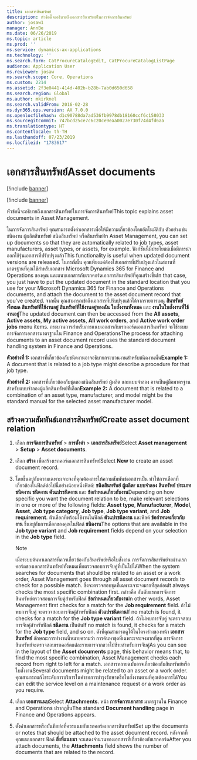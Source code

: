 ```yaml
---
title: เอกสารสินทรัพย์
description: หัวข้อนี้จะอธิบายถึงเอกสารสินทรัพย์ในการจัดการสินทรัพย์
author: josaw1
manager: AnnBe
ms.date: 06/26/2019
ms.topic: article
ms.prod: ''
ms.service: dynamics-ax-applications
ms.technology: ''
ms.search.form: CatProcureCatalogEdit, CatProcureCatalogListPage
audience: Application User
ms.reviewer: josaw
ms.search.scope: Core, Operations
ms.custom: 2214
ms.assetid: 2f3e0441-414d-402b-b28b-7ab0d650d658
ms.search.region: Global
ms.author: mkirknel
ms.search.validFrom: 2016-02-28
ms.dyn365.ops.version: AX 7.0.0
ms.openlocfilehash: d1c90788da7ad536fb9978db18160ccf6c158033
ms.sourcegitcommit: 747bcd25ce7c6c20ce9eaa0027e730f74d4fd6aa
ms.translationtype: HT
ms.contentlocale: th-TH
ms.lasthandoff: 07/23/2019
ms.locfileid: "1783617"
---
```

# <a name="asset-documents"></a><span data-ttu-id="ff2de-103">เอกสารสินทรัพย์</span><span class="sxs-lookup"><span data-stu-id="ff2de-103">Asset documents</span></span>

[!include [banner](../../includes/banner.md)]

[!include [banner](../../includes/preview-banner.md)]

<span data-ttu-id="ff2de-104">หัวข้อนี้จะอธิบายถึงเอกสารสินทรัพย์ในการจัดการสินทรัพย์</span><span class="sxs-lookup"><span data-stu-id="ff2de-104">This topic explains asset documents in Asset Management.</span></span>

<span data-ttu-id="ff2de-105">ในการจัดการสินทรัพย์ คุณสามารถตั้งค่าเอกสารเพื่อให้มีความเกี่ยวข้องโดยอัตโนมัติกับ ตัวอย่างเช่น ชนิดงาน ผู้ผลิตสินทรัพย์ ชนิดสินทรัพย์ หรือสินทรัพย์</span><span class="sxs-lookup"><span data-stu-id="ff2de-105">In Asset Management, you can set up documents so that they are automatically related to job types, asset manufacturers, asset types, or assets, for example.</span></span> <span data-ttu-id="ff2de-106">ฟังก์ชันนี้มีประโยชน์เมื่อมีการนำออกใช้รุ่นเอกสารที่ปรับปรุงแล้ว</span><span class="sxs-lookup"><span data-stu-id="ff2de-106">This functionality is useful when updated document versions are released.</span></span> <span data-ttu-id="ff2de-107">ในกรณีนั้น คุณเพียงแค่ต้องใส่เอกสารที่ปรับปรุงแล้วในสถานที่มาตรฐานที่คุณใช้สำหรับเอกสาร Microsoft Dynamics 365 for Finance and Operations ของคุณ และแนบเอกสารกับเรกคอร์ดเอกสารสินทรัพย์ที่คุณสร้างขึ้น</span><span class="sxs-lookup"><span data-stu-id="ff2de-107">In that case, you just have to put the updated document in the standard location that you use for your Microsoft Dynamics 365 for Finance and Operations documents, and attach the document to the asset document record that you've created.</span></span> <span data-ttu-id="ff2de-108">จากนั้น คุณสามารถเข้าถึงเอกสารที่ปรับปรุงแล้วได้จากรายการเมนู **สินทรัพย์ทั้งหมด** **สินทรัพย์ที่ใช้งานอยู่** **สินทรัพย์ที่ใช้งานอยู่ของฉัน** **ใบสั่งงานทั้งหมด** และ **งานในใบสั่งงานที่ใช้งานอยู่**</span><span class="sxs-lookup"><span data-stu-id="ff2de-108">The updated document can then be accessed from the **All assets**, **Active assets**, **My active assets**, **All work orders**, and **Active work order jobs** menu items.</span></span> <span data-ttu-id="ff2de-109">กระบวนการสำหรับการแนบเอกสารกับเรกคอร์ดเอกสารสินทรัพย์ จะใช้ระบบการจัดการเอกสารมาตรฐานใน Finance and Operations</span><span class="sxs-lookup"><span data-stu-id="ff2de-109">The process for attaching documents to an asset document record uses the standard document handling system in Finance and Operations.</span></span>

<span data-ttu-id="ff2de-110">**ตัวอย่างที่ 1:** เอกสารที่เกี่ยวข้องกับชนิดงานอาจอธิบายกระบวนงานสำหรับชนิดงานนั้น</span><span class="sxs-lookup"><span data-stu-id="ff2de-110">**Example 1:** A document that is related to a job type might describe a procedure for that job type.</span></span>

<span data-ttu-id="ff2de-111">**ตัวอย่างที่ 2:** เอกสารที่เกี่ยวข้องกับชุดของชนิดสินทรัพย์ ผู้ผลิต และแบบจำลอง อาจเป็นคู่มือมาตรฐานสำหรับแบบจำลองผู้ผลิตสินทรัพย์ที่เลือก</span><span class="sxs-lookup"><span data-stu-id="ff2de-111">**Example 2:** A document that is related to a combination of an asset type, manufacturer, and model might be the standard manual for the selected asset manufacturer model.</span></span>

## <a name="create-asset-document-relation"></a><span data-ttu-id="ff2de-112">สร้างความสัมพันธ์เอกสารสินทรัพย์</span><span class="sxs-lookup"><span data-stu-id="ff2de-112">Create asset document relation</span></span>

1. <span data-ttu-id="ff2de-113">เลือก **การจัดการสินทรัพย์** \> **การตั้งค่า** \> **เอกสารสินทรัพย์**</span><span class="sxs-lookup"><span data-stu-id="ff2de-113">Select **Asset management** \> **Setup** \> **Asset documents**.</span></span>
2. <span data-ttu-id="ff2de-114">เลือก **สร้าง** เพื่อสร้างเรกคอร์ดเอกสารสินทรัพย์</span><span class="sxs-lookup"><span data-stu-id="ff2de-114">Select **New** to create an asset document record.</span></span>
3. <span data-ttu-id="ff2de-115">โดยขึ้นอยู่กับความเฉพาะเจาะจงที่คุณต้องการให้ความสัมพันธ์เอกสารเป็น ทำให้การเลือกที่เกี่ยวข้องในฟิลด์ต่อไปนี้อย่างน้อยหนึ่งฟิลด์: **ชนิดสินทรัพย์** **ผู้ผลิตr** **แบบจำลอง** **สินทรัพย์** **ประเภทชนิดงาน** **ชนิดงาน** **ตัวแปรชนิดงาน** และ **ข้อกำหนดเกี่ยวกับงาน**</span><span class="sxs-lookup"><span data-stu-id="ff2de-115">Depending on how specific you want the document relation to be, make relevant selections in one or more of the following fields: **Asset type**, **Manufacturer**, **Model**, **Asset**, **Job type category**, **Job type**, **Job type variant**, and **Job requirement**.</span></span> <span data-ttu-id="ff2de-116">ตัวเลือกที่พร้อมใช้งานในฟิลด์ **ตัวแปรชนิดงาน** และฟิลด์ **ข้อกำหนดเกี่ยวกับงาน** ขึ้นอยู่กับการเลือกของคุณในฟิลด์ **ชนิดงาน**</span><span class="sxs-lookup"><span data-stu-id="ff2de-116">The options that are available in the **Job type variant** and **Job requirement** fields depend on your selection in the **Job type** field.</span></span>

    > [!NOTE]
    > <span data-ttu-id="ff2de-117">เมื่อระบบค้นหาเอกสารที่ควรเกี่ยวข้องกับสินทรัพย์หรือใบสั่งงาน การจัดการสินทรัพย์จะผ่านเรกคอร์ดของเอกสารสินทรัพย์ทั้งหมดเพื่อตรวจสอบการจับคู่ที่เป็นไปได้</span><span class="sxs-lookup"><span data-stu-id="ff2de-117">When the system searches for documents that should be related to an asset or a work order, Asset Management goes through all asset document records to check for a possible match.</span></span> <span data-ttu-id="ff2de-118">ซึ่งจะตรวจสอบชุดที่เฉพาะเจาะจงมากที่สุดก่อน</span><span class="sxs-lookup"><span data-stu-id="ff2de-118">It always checks the most specific combination first.</span></span> <span data-ttu-id="ff2de-119">กล่าวคือ อันดับแรกการจัดการสินทรัพย์ตรวจสอบการจับคู่สำหรับฟิลด์ **ข้อกำหนดเกี่ยวกับงาน**</span><span class="sxs-lookup"><span data-stu-id="ff2de-119">In other words, Asset Management first checks for a match for the **Job requirement** field.</span></span> <span data-ttu-id="ff2de-120">ถ้าไม่พบการจับคู่ จะตรวจสอบการจับคู่สำหรับฟิลด์ **ตัวแปรชนิดงาน**</span><span class="sxs-lookup"><span data-stu-id="ff2de-120">If no match is found, it checks for a match for the **Job type variant** field.</span></span> <span data-ttu-id="ff2de-121">ถ้าไม่พบการจับคู่ จะตรวจสอบการจับคู่สำหรับฟิลด์ **ชนิดงาน** เป็นต้น</span><span class="sxs-lookup"><span data-stu-id="ff2de-121">If no match is found, it checks for a match for the **Job type** field, and so on.</span></span> <span data-ttu-id="ff2de-122">ดังที่คุณสามารถดูได้ในโครงร่างของหน้า **เอกสารสินทรัพย์** ลักษณะการทำงานนี้หมายความว่า การค้นหาชุดที่เฉพาะเจาะจงมากที่สุด การจัดการสินทรัพย์จะตรวจสอบเรกคอร์ดแต่ละรายการจากขวาไปซ้ายสำหรับการจับคู่</span><span class="sxs-lookup"><span data-stu-id="ff2de-122">As you can see in the layout of the **Asset documents** page, this behavior means that, to find the most specific combination, Asset Management checks each record from right to left for a match.</span></span> <span data-ttu-id="ff2de-123">เอกสารหลายฉบับอาจเกี่ยวข้องกับสินทรัพย์หรือใบสั่งงาน</span><span class="sxs-lookup"><span data-stu-id="ff2de-123">Several documents might be related to an asset or a work order.</span></span> <span data-ttu-id="ff2de-124">คุณสามารถแก้ไขระดับการบริการในคำขอการบำรุงรักษาหรือใบสั่งงานตามที่คุณต้องการได้</span><span class="sxs-lookup"><span data-stu-id="ff2de-124">You can edit the service level on a maintenance request or a work order as you require.</span></span>

4. <span data-ttu-id="ff2de-125">เลือก **เอกสารแนบ**</span><span class="sxs-lookup"><span data-stu-id="ff2de-125">Select **Attachments**.</span></span> <span data-ttu-id="ff2de-126">หน้า **การจัดการเอกสาร** มาตรฐานใน Finance and Operations ปรากฏขึ้น</span><span class="sxs-lookup"><span data-stu-id="ff2de-126">The standard **Document handling** page in Finance and Operations appears.</span></span>
5. <span data-ttu-id="ff2de-127">ตั้งค่าเอกสารหรือบันทึกย่อที่ควรแนบกับเรกคอร์ดเอกสารสินทรัพย์</span><span class="sxs-lookup"><span data-stu-id="ff2de-127">Set up the documents or notes that should be attached to the asset document record.</span></span> <span data-ttu-id="ff2de-128">หลังจากที่คุณแนบเอกสาร ฟิลด์ **สิ่งที่แนบมา** จะแสดงจำนวนของเอกสารที่เกี่ยวข้องกับเรกคอร์ด</span><span class="sxs-lookup"><span data-stu-id="ff2de-128">After you attach documents, the **Attachments** field shows the number of documents that are related to the record.</span></span>

